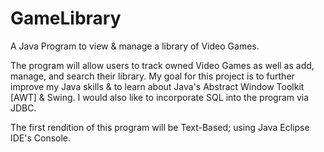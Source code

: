# GameLibrary
A Java Program to view &amp; manage a library of Video Games.

The program will allow users to track owned Video Games as well as add, manage, and search their library. 
My goal for this project is to further improve my Java skills & to learn about Java's Abstract Window Toolkit [AWT] & Swing.
I would also like to incorporate SQL into the program via JDBC.

The first rendition of this program will be Text-Based; using Java Eclipse IDE's Console.

